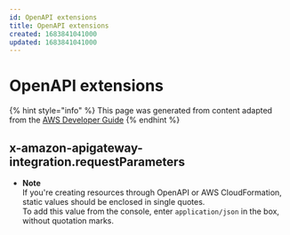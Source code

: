 ```yaml
---
id: OpenAPI extensions
title: OpenAPI extensions
created: 1683841041000
updated: 1683841041000
---
```

# OpenAPI extensions

{% hint style="info" %}
This page was generated from content adapted from the [AWS Developer Guide](https://github.com/awsdocs/amazon-api-gateway-developer-guide.git)
{% endhint %}

## x-amazon-apigateway-integration.requestParameters

- **Note**  
If you're creating resources through OpenAPI or AWS CloudFormation, static values should be enclosed in single quotes\.  
To add this value from the console, enter `application/json` in the box, without quotation marks\.

